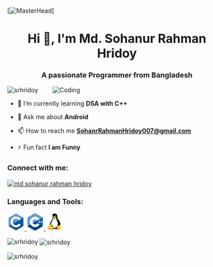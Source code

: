 [![MasterHead](https://media3.giphy.com/media/NHvv0Bo3oGq1eTBDd1/giphy.gif?cid=ecf05e47wkb8q621etq3dlhess18h85kpybqlqr28s2h1gja&rid=giphy.gif&ct=g)]
<h1 align="center">Hi 👋, I'm Md. Sohanur Rahman Hridoy</h1>
<h3 align="center">A passionate Programmer from Bangladesh</h3>
<img align="right" width="400" src="https://media.tenor.com/kyeNs4DnuW0AAAAC/dev_animado.gif" alt="Coding">

<p align="left"> <img src="https://komarev.com/ghpvc/?username=srhridoy&label=Profile%20views&color=0e75b6&style=flat" alt="srhridoy" /> </p>

- 🌱 I’m currently learning **DSA with C++**

- 💬 Ask me about **Android**

- 📫 How to reach me **SohanrRahmanHridoy007@gmail.com**

- ⚡ Fun fact **I am Funny**

<h3 align="left">Connect with me:</h3>
<p align="left">
<a href="https://fb.com/md sohanur rahman hridoy" target="blank"><img align="center" src="https://raw.githubusercontent.com/rahuldkjain/github-profile-readme-generator/master/src/images/icons/Social/facebook.svg" alt="md sohanur rahman hridoy" height="30" width="40" /></a>
</p>

<h3 align="left">Languages and Tools:</h3>
<p align="left"> <a href="https://www.cprogramming.com/" target="_blank" rel="noreferrer"> <img src="https://raw.githubusercontent.com/devicons/devicon/master/icons/c/c-original.svg" alt="c" width="40" height="40"/> </a> <a href="https://www.w3schools.com/cpp/" target="_blank" rel="noreferrer"> <img src="https://raw.githubusercontent.com/devicons/devicon/master/icons/cplusplus/cplusplus-original.svg" alt="cplusplus" width="40" height="40"/> </a> <a href="https://www.linux.org/" target="_blank" rel="noreferrer"> <img src="https://raw.githubusercontent.com/devicons/devicon/master/icons/linux/linux-original.svg" alt="linux" width="40" height="40"/> </a> </p>

<p><img align="left" src="https://github-readme-stats.vercel.app/api/top-langs?username=srhridoy&show_icons=true&locale=en&layout=compact" alt="srhridoy" /></p>

<p>&nbsp;<img align="center" src="https://github-readme-stats.vercel.app/api?username=srhridoy&show_icons=true&locale=en" alt="srhridoy" /></p>

<p><img align="center" src="https://github-readme-streak-stats.herokuapp.com/?user=srhridoy&" alt="srhridoy" /></p>
